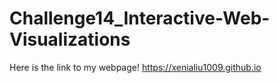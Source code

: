 # Challenge14_Interactive-Web-Visualizations


Here is the link to my webpage! https://xenialiu1009.github.io
